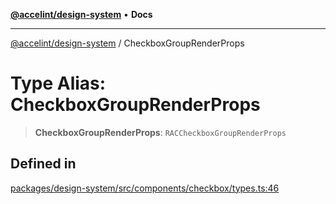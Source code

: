 [**@accelint/design-system**](../README.md) • **Docs**

***

[@accelint/design-system](../README.md) / CheckboxGroupRenderProps

# Type Alias: CheckboxGroupRenderProps

> **CheckboxGroupRenderProps**: `RACCheckboxGroupRenderProps`

## Defined in

[packages/design-system/src/components/checkbox/types.ts:46](https://github.com/gohypergiant/standard-toolkit/blob/258694cea8ed8bbd956b3cf5da47c2c9debcf127/packages/design-system/src/components/checkbox/types.ts#L46)
